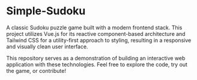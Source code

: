 # Simple-Sudoku

A classic Sudoku puzzle game built with a modern frontend stack. This project utilizes Vue.js for its reactive component-based architecture and Tailwind CSS for a utility-first approach to styling, resulting in a responsive and visually clean user interface.

This repository serves as a demonstration of building an interactive web application with these technologies. Feel free to explore the code, try out the game, or contribute!
